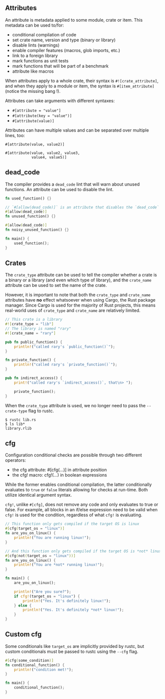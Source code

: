 ## Attributes
An attribute is metadata applied to some module, crate or item. This metadata can be used to/for:
* conditional compilation of code
* set crate name, version and type (binary or library)
* disable lints (warnings)
* enable compiler features (macros, glob imports, etc.)
* link to a foreign library
* mark functions as unit tests
* mark functions that will be part of a benchmark
* attribute like macros

When attributes apply to a whole crate, their syntax is `#![crate_attribute]`, and when they apply to a module or item, the syntax is `#[item_attribute]` (notice the missing bang !).

Attributes can take arguments with different syntaxes:

* `#[attribute = "value"]`
* `#[attribute(key = "value")]`
* `#[attribute(value)]`

Attributes can have multiple values and can be separated over multiple lines, too:
```
#[attribute(value, value2)]

#[attribute(value, value2, value3,
            value4, value5)]
```
## dead_code
The compiler provides a `dead_code` lint that will warn about unused functions. An attribute can be used to disable the lint.
```rust
fn used_function() {}

// `#[allow(dead_code)]` is an attribute that disables the `dead_code` lint
#[allow(dead_code)]
fn unused_function() {}

#[allow(dead_code)]
fn noisy_unused_function() {}

fn main() {
    used_function();
}
```
## Crates
The `crate_type` attribute can be used to tell the compiler whether a crate is a binary or a library (and even which type of library), and the `crate_name` attribute can be used to set the name of the crate.

However, it is important to note that both the `crate_type` and `crate_name` attributes have **no** effect whatsoever when using Cargo, the Rust package manager. Since Cargo is used for the majority of Rust projects, this means real-world uses of `crate_type` and `crate_name` are relatively limited.
```rust
// This crate is a library
#![crate_type = "lib"]
// The library is named "rary"
#![crate_name = "rary"]

pub fn public_function() {
    println!("called rary's `public_function()`");
}

fn private_function() {
    println!("called rary's `private_function()`");
}

pub fn indirect_access() {
    print!("called rary's `indirect_access()`, that\n> ");

    private_function();
}
```
When the `crate_type` attribute is used, we no longer need to pass the `--crate-type` flag to rustc.
```
$ rustc lib.rs
$ ls lib*
library.rlib
```
## cfg
Configuration conditional checks are possible through two different operators:

* the cfg attribute: #[cfg(...)] in attribute position
* the cfg! macro: cfg!(...) in boolean expressions

While the former enables conditional compilation, the latter conditionally evaluates to `true` or `false` literals allowing for checks at run-time. Both utilize identical argument syntax.

`cfg!`, unlike `#[cfg]`, does not remove any code and only evaluates to true or false. For example, all blocks in an if/else expression need to be valid when `cfg!` is used for the condition, regardless of what `cfg!` is evaluating.
```rust
// This function only gets compiled if the target OS is linux
#[cfg(target_os = "linux")]
fn are_you_on_linux() {
    println!("You are running linux!");
}

// And this function only gets compiled if the target OS is *not* linux
#[cfg(not(target_os = "linux"))]
fn are_you_on_linux() {
    println!("You are *not* running linux!");
}

fn main() {
    are_you_on_linux();

    println!("Are you sure?");
    if cfg!(target_os = "linux") {
        println!("Yes. It's definitely linux!");
    } else {
        println!("Yes. It's definitely *not* linux!");
    }
}
```
## Custom cfg
Some conditionals like `target_os` are implicitly provided by rustc, but custom conditionals must be passed to rustc using the `--cfg` flag.
```rust
#[cfg(some_condition)]
fn conditional_function() {
    println!("condition met!");
}

fn main() {
    conditional_function();
}
```